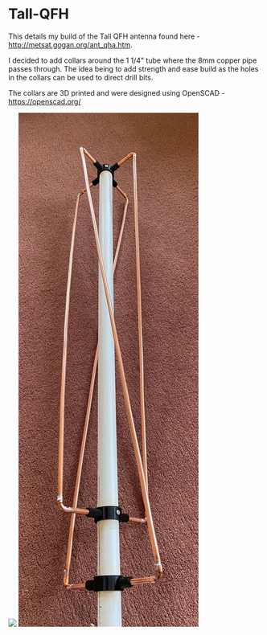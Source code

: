 # Tall-QFH

This details my build of the Tall QFH antenna found here - http://metsat.gogan.org/ant_qha.htm. 

I decided to add collars around the 1 1/4" tube where the 8mm copper pipe passes through.
The idea being to add strength and ease build as the holes in the collars can be used to direct drill bits.

The collars are 3D printed and were designed using OpenSCAD - https://openscad.org/

<img src="https://github.com/MartinDavidWaller/Tall-QFH/blob/master/Pictures/TopOpenSCANView.png?sanitize=true&raw=true" />

<img src="https://github.com/MartinDavidWaller/Tall-QFH/blob/master/Pictures/P5.jpg?sanitize=true&raw=true" />
